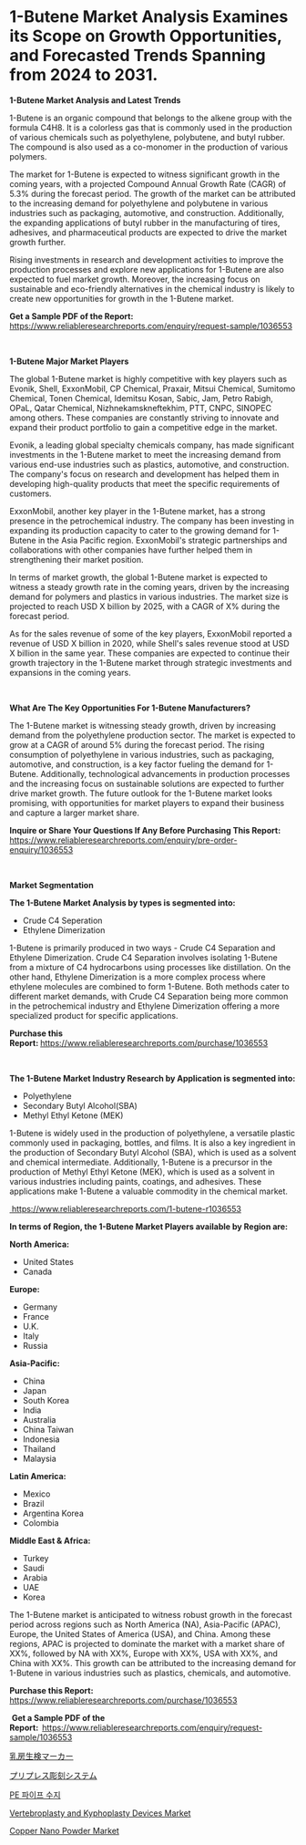 <p><h1>1-Butene Market Analysis Examines its Scope on Growth Opportunities, and Forecasted Trends Spanning from 2024 to 2031.</h1></p><p><strong>1-Butene Market Analysis and Latest Trends</strong></p>
<p><p>1-Butene is an organic compound that belongs to the alkene group with the formula C4H8. It is a colorless gas that is commonly used in the production of various chemicals such as polyethylene, polybutene, and butyl rubber. The compound is also used as a co-monomer in the production of various polymers.</p><p>The market for 1-Butene is expected to witness significant growth in the coming years, with a projected Compound Annual Growth Rate (CAGR) of 5.3% during the forecast period. The growth of the market can be attributed to the increasing demand for polyethylene and polybutene in various industries such as packaging, automotive, and construction. Additionally, the expanding applications of butyl rubber in the manufacturing of tires, adhesives, and pharmaceutical products are expected to drive the market growth further.</p><p>Rising investments in research and development activities to improve the production processes and explore new applications for 1-Butene are also expected to fuel market growth. Moreover, the increasing focus on sustainable and eco-friendly alternatives in the chemical industry is likely to create new opportunities for growth in the 1-Butene market.</p></p>
<p><strong>Get a Sample PDF of the Report:&nbsp;</strong> <a href="https://www.reliableresearchreports.com/enquiry/request-sample/1036553">https://www.reliableresearchreports.com/enquiry/request-sample/1036553</a></p>
<p>&nbsp;</p>
<p><strong>1-Butene Major Market Players</strong></p>
<p><p>The global 1-Butene market is highly competitive with key players such as Evonik, Shell, ExxonMobil, CP Chemical, Praxair, Mitsui Chemical, Sumitomo Chemical, Tonen Chemical, Idemitsu Kosan, Sabic, Jam, Petro Rabigh, OPaL, Qatar Chemical, Nizhnekamskneftekhim, PTT, CNPC, SINOPEC among others. These companies are constantly striving to innovate and expand their product portfolio to gain a competitive edge in the market.</p><p>Evonik, a leading global specialty chemicals company, has made significant investments in the 1-Butene market to meet the increasing demand from various end-use industries such as plastics, automotive, and construction. The company's focus on research and development has helped them in developing high-quality products that meet the specific requirements of customers.</p><p>ExxonMobil, another key player in the 1-Butene market, has a strong presence in the petrochemical industry. The company has been investing in expanding its production capacity to cater to the growing demand for 1-Butene in the Asia Pacific region. ExxonMobil's strategic partnerships and collaborations with other companies have further helped them in strengthening their market position.</p><p>In terms of market growth, the global 1-Butene market is expected to witness a steady growth rate in the coming years, driven by the increasing demand for polymers and plastics in various industries. The market size is projected to reach USD X billion by 2025, with a CAGR of X% during the forecast period.</p><p>As for the sales revenue of some of the key players, ExxonMobil reported a revenue of USD X billion in 2020, while Shell's sales revenue stood at USD X billion in the same year. These companies are expected to continue their growth trajectory in the 1-Butene market through strategic investments and expansions in the coming years.</p></p>
<p>&nbsp;</p>
<p><strong>What Are The Key Opportunities For 1-Butene Manufacturers?</strong></p>
<p><p>The 1-Butene market is witnessing steady growth, driven by increasing demand from the polyethylene production sector. The market is expected to grow at a CAGR of around 5% during the forecast period. The rising consumption of polyethylene in various industries, such as packaging, automotive, and construction, is a key factor fueling the demand for 1-Butene. Additionally, technological advancements in production processes and the increasing focus on sustainable solutions are expected to further drive market growth. The future outlook for the 1-Butene market looks promising, with opportunities for market players to expand their business and capture a larger market share.</p></p>
<p><strong>Inquire or Share Your Questions If Any Before Purchasing This Report:</strong> <a href="https://www.reliableresearchreports.com/enquiry/pre-order-enquiry/1036553">https://www.reliableresearchreports.com/enquiry/pre-order-enquiry/1036553</a></p>
<p>&nbsp;</p>
<p><strong>Market Segmentation</strong></p>
<p><strong>The 1-Butene Market Analysis by types is segmented into:</strong></p>
<p><ul><li>Crude C4 Seperation</li><li>Ethylene Dimerization</li></ul></p>
<p><p>1-Butene is primarily produced in two ways - Crude C4 Separation and Ethylene Dimerization. Crude C4 Separation involves isolating 1-Butene from a mixture of C4 hydrocarbons using processes like distillation. On the other hand, Ethylene Dimerization is a more complex process where ethylene molecules are combined to form 1-Butene. Both methods cater to different market demands, with Crude C4 Separation being more common in the petrochemical industry and Ethylene Dimerization offering a more specialized product for specific applications.</p></p>
<p><strong>Purchase this Report:&nbsp;</strong><a href="https://www.reliableresearchreports.com/purchase/1036553">https://www.reliableresearchreports.com/purchase/1036553</a></p>
<p>&nbsp;</p>
<p><strong>The 1-Butene Market Industry Research by Application is segmented into:</strong></p>
<p><ul><li>Polyethylene</li><li>Secondary Butyl Alcohol(SBA)</li><li>Methyl Ethyl Ketone (MEK)</li></ul></p>
<p><p>1-Butene is widely used in the production of polyethylene, a versatile plastic commonly used in packaging, bottles, and films. It is also a key ingredient in the production of Secondary Butyl Alcohol (SBA), which is used as a solvent and chemical intermediate. Additionally, 1-Butene is a precursor in the production of Methyl Ethyl Ketone (MEK), which is used as a solvent in various industries including paints, coatings, and adhesives. These applications make 1-Butene a valuable commodity in the chemical market.</p></p>
<p><a href="https://www.reliableresearchreports.com/1-butene-r1036553">&nbsp;https://www.reliableresearchreports.com/1-butene-r1036553</a></p>
<p><strong>In terms of Region, the 1-Butene Market Players available by Region are:</strong></p>
<p>
    <p> <strong> North America: </strong>
        <ul>
            <li>United States</li>
            <li>Canada</li>
        </ul>
        </p> 
    <p> <strong> Europe: </strong>
        <ul>
            <li>Germany</li>
            <li>France</li>
            <li>U.K.</li>
            <li>Italy</li>
            <li>Russia</li>
        </ul>
        </p> 
    <p> <strong> Asia-Pacific: </strong>
        <ul>
            <li>China</li>
            <li>Japan</li>
            <li>South Korea</li>
            <li>India</li>
            <li>Australia</li>
            <li>China Taiwan</li>
            <li>Indonesia</li>
            <li>Thailand</li>
            <li>Malaysia</li>
        </ul>
        </p> 
    <p> <strong> Latin America: </strong>
        <ul>
            <li>Mexico</li>
            <li>Brazil</li>
            <li>Argentina Korea</li>
            <li>Colombia</li>
        </ul>
        </p> 
    <p> <strong> Middle East & Africa: </strong>
        <ul>
            <li>Turkey</li>
            <li>Saudi</li>
            <li>Arabia</li>
            <li>UAE</li>
            <li>Korea</li>
        </ul>
    </p>
    </p>
<p><p>The 1-Butene market is anticipated to witness robust growth in the forecast period across regions such as North America (NA), Asia-Pacific (APAC), Europe, the United States of America (USA), and China. Among these regions, APAC is projected to dominate the market with a market share of XX%, followed by NA with XX%, Europe with XX%, USA with XX%, and China with XX%. This growth can be attributed to the increasing demand for 1-Butene in various industries such as plastics, chemicals, and automotive.</p></p>
<p><strong>Purchase this Report: </strong><a href="https://www.reliableresearchreports.com/purchase/1036553">https://www.reliableresearchreports.com/purchase/1036553</a></p>
<p>&nbsp;<strong>Get a Sample PDF of the Report:&nbsp;&nbsp;</strong><a href="https://www.reliableresearchreports.com/enquiry/request-sample/1036553">https://www.reliableresearchreports.com/enquiry/request-sample/1036553</a></p>
<p><strong></strong></p>
<p><p><a href="https://medium.com/@lawrencewatkins654/%E4%B9%B3%E6%88%BF%E7%94%9F%E6%A4%9C%E3%83%9E%E3%83%BC%E3%82%AB%E3%83%BC%E5%B8%82%E5%A0%B4%E3%81%AE%E8%A6%8F%E6%A8%A1-cagr-%E3%83%88%E3%83%AC%E3%83%B3%E3%83%892024%E5%B9%B4-2030%E5%B9%B4-6cc353993119">乳房生検マーカー</a></p><p><a href="https://github.com/KenyonJohns/Market-Research-Report-List-1/blob/main/750949187963.md">プリプレス彫刻システム</a></p><p><a href="https://medium.com/@justonblock/pe-%ED%8C%8C%EC%9D%B4%ED%94%84-%EC%88%98%EC%A7%80-%EC%8B%9C%EC%9E%A5%EC%9D%80-%EC%8B%9C%EC%9E%A5-%EC%A0%90%EC%9C%A0%EC%9C%A8-%ED%81%AC%EA%B8%B0-%EB%B0%8F-2031%EB%85%84%EA%B9%8C%EC%A7%80%EC%9D%98-%EC%98%88%EC%83%81-%EC%98%88%EC%B8%A1%EC%97%90-%EC%B4%88%EC%A0%90%EC%9D%84-%EB%A7%9E%EC%B6%A5%EB%8B%88%EB%8B%A4-c1e6844ca672">PE 파이프 수지</a></p><p><a href="https://github.com/nicholepatriciadoylenwnrjr0/Market-Research-Report-List-2/blob/main/vertebroplasty-and-kyphoplasty-devices-market.md">Vertebroplasty and Kyphoplasty Devices Market</a></p><p><a href="https://github.com/gamblestampleyjenny50m5sl6/Market-Research-Report-List-2/blob/main/copper-nano-powder-market.md">Copper Nano Powder Market</a></p></p>